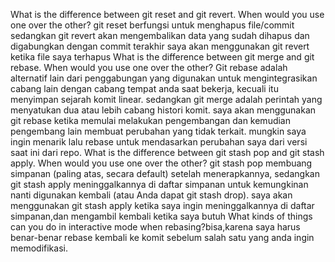 What is the difference between git reset and git revert. When would you use one over the other? git reset berfungsi untuk menghapus file/commit sedangkan git revert akan mengembalikan data yang sudah dihapus dan digabungkan dengan commit terakhir saya akan menggunakan git revert ketika file saya terhapus
What is the difference between git merge and git rebase. When would you use one over the other? Git rebase adalah alternatif lain dari penggabungan yang digunakan untuk mengintegrasikan cabang lain dengan cabang tempat anda saat bekerja, kecuali itu menyimpan sejarah komit linear. sedangkan git merge adalah perintah yang menyatukan dua atau lebih cabang histori komit. saya akan menggunakan git rebase ketika memulai melakukan pengembangan dan kemudian pengembang lain membuat perubahan yang tidak terkait. mungkin saya ingin menarik lalu rebase untuk mendasarkan perubahan saya dari versi saat ini dari repo.
What is the difference between git stash pop and git stash apply. When would you use one over the other? git stash pop membuang simpanan (paling atas, secara default) setelah menerapkannya, sedangkan git stash apply meninggalkannya di daftar simpanan untuk kemungkinan nanti digunakan kembali (atau Anda dapat git stash drop). saya akan menggunakan git stash apply ketika saya ingin meninggalkannya di daftar simpanan,dan mengambil kembali ketika saya butuh
What kinds of things can you do in interactive mode when rebasing?bisa,karena saya harus benar-benar rebase kembali ke komit sebelum salah satu yang anda ingin memodifikasi.